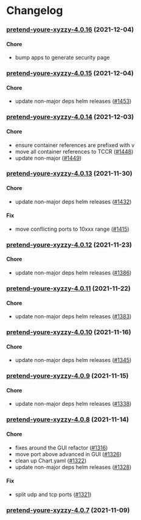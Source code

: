 # Changelog<br>


<a name="pretend-youre-xyzzy-4.0.16"></a>
### [pretend-youre-xyzzy-4.0.16](https://github.com/truecharts/apps/compare/pretend-youre-xyzzy-4.0.15...pretend-youre-xyzzy-4.0.16) (2021-12-04)

#### Chore

* bump apps to generate security page



<a name="pretend-youre-xyzzy-4.0.15"></a>
### [pretend-youre-xyzzy-4.0.15](https://github.com/truecharts/apps/compare/pretend-youre-xyzzy-4.0.14...pretend-youre-xyzzy-4.0.15) (2021-12-04)

#### Chore

* update non-major deps helm releases ([#1453](https://github.com/truecharts/apps/issues/1453))



<a name="pretend-youre-xyzzy-4.0.14"></a>
### [pretend-youre-xyzzy-4.0.14](https://github.com/truecharts/apps/compare/pretend-youre-xyzzy-4.0.13...pretend-youre-xyzzy-4.0.14) (2021-12-03)

#### Chore

* ensure container references are prefixed with v
* move all container references to TCCR ([#1448](https://github.com/truecharts/apps/issues/1448))
* update non-major ([#1449](https://github.com/truecharts/apps/issues/1449))



<a name="pretend-youre-xyzzy-4.0.13"></a>
### [pretend-youre-xyzzy-4.0.13](https://github.com/truecharts/apps/compare/pretend-youre-xyzzy-4.0.12...pretend-youre-xyzzy-4.0.13) (2021-11-30)

#### Chore

* update non-major deps helm releases ([#1432](https://github.com/truecharts/apps/issues/1432))

#### Fix

* move conflicting ports to 10xxx range ([#1415](https://github.com/truecharts/apps/issues/1415))



<a name="pretend-youre-xyzzy-4.0.12"></a>
### [pretend-youre-xyzzy-4.0.12](https://github.com/truecharts/apps/compare/pretend-youre-xyzzy-4.0.11...pretend-youre-xyzzy-4.0.12) (2021-11-23)

#### Chore

* update non-major deps helm releases ([#1386](https://github.com/truecharts/apps/issues/1386))



<a name="pretend-youre-xyzzy-4.0.11"></a>
### [pretend-youre-xyzzy-4.0.11](https://github.com/truecharts/apps/compare/pretend-youre-xyzzy-4.0.10...pretend-youre-xyzzy-4.0.11) (2021-11-22)

#### Chore

* update non-major deps helm releases ([#1383](https://github.com/truecharts/apps/issues/1383))



<a name="pretend-youre-xyzzy-4.0.10"></a>
### [pretend-youre-xyzzy-4.0.10](https://github.com/truecharts/apps/compare/pretend-youre-xyzzy-4.0.9...pretend-youre-xyzzy-4.0.10) (2021-11-16)

#### Chore

* update non-major deps helm releases ([#1345](https://github.com/truecharts/apps/issues/1345))



<a name="pretend-youre-xyzzy-4.0.9"></a>
### [pretend-youre-xyzzy-4.0.9](https://github.com/truecharts/apps/compare/pretend-youre-xyzzy-4.0.8...pretend-youre-xyzzy-4.0.9) (2021-11-15)

#### Chore

* update non-major deps helm releases ([#1338](https://github.com/truecharts/apps/issues/1338))



<a name="pretend-youre-xyzzy-4.0.8"></a>
### [pretend-youre-xyzzy-4.0.8](https://github.com/truecharts/apps/compare/pretend-youre-xyzzy-4.0.7...pretend-youre-xyzzy-4.0.8) (2021-11-14)

#### Chore

* fixes around the GUI refactor ([#1316](https://github.com/truecharts/apps/issues/1316))
* move port above advanced in GUI ([#1326](https://github.com/truecharts/apps/issues/1326))
* clean up Chart.yaml ([#1322](https://github.com/truecharts/apps/issues/1322))
* update non-major deps helm releases ([#1328](https://github.com/truecharts/apps/issues/1328))

#### Fix

* split udp and tcp ports ([#1321](https://github.com/truecharts/apps/issues/1321))



<a name="pretend-youre-xyzzy-4.0.7"></a>
### [pretend-youre-xyzzy-4.0.7](https://github.com/truecharts/apps/compare/pretend-youre-xyzzy-4.0.6...pretend-youre-xyzzy-4.0.7) (2021-11-09)
